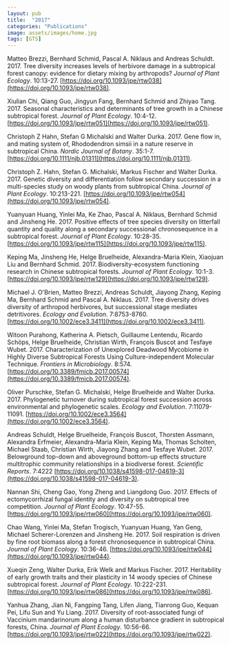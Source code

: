 ```yaml
---
layout: pub
title:  "2017"
categories: "Publications"
image: assets/images/home.jpg
tags: [GTS]
---
```

Matteo Brezzi, Bernhard Schmid, Pascal A. Niklaus and Andreas Schuldt. 2017. Tree diversity increases levels of herbivore damage in a subtropical forest canopy: evidence for dietary mixing by arthropods? *Journal of Plant Ecology*. 10:13-27. [https://doi.org/10.1093/jpe/rtw038](https://doi.org/10.1093/jpe/rtw038).


Xiulian Chi, Qiang Guo, Jingyun Fang, Bernhard Schmid and Zhiyao Tang. 2017. Seasonal characteristics and determinants of tree growth in a Chinese subtropical forest. *Journal of Plant Ecology*. 10:4-12. [https://doi.org/10.1093/jpe/rtw051](https://doi.org/10.1093/jpe/rtw051).

Christoph Z Hahn, Stefan G Michalski and Walter Durka. 2017. Gene flow in, and mating system of, Rhododendron simsii in a nature reserve in subtropical China. *Nordic Journal of Botany*. 35:1-7. [https://doi.org/10.1111/njb.01311](https://doi.org/10.1111/njb.01311).

Christoph Z. Hahn, Stefan G. Michalski, Markus Fischer and Walter Durka. 2017. Genetic diversity and differentiation follow secondary succession in a multi-species study on woody plants from subtropical China. *Journal of Plant Ecology*. 10:213-221. [https://doi.org/10.1093/jpe/rtw054](https://doi.org/10.1093/jpe/rtw054).


Yuanyuan Huang, Yinlei Ma, Ke Zhao, Pascal A. Niklaus, Bernhard Schmid and Jinsheng He. 2017. Positive effects of tree species diversity on litterfall quantity and quality along a secondary successional chronosequence in a subtropical forest. *Journal of Plant Ecology*. 10:28-35. [https://doi.org/10.1093/jpe/rtw115](https://doi.org/10.1093/jpe/rtw115).


Keping Ma, Jinsheng He, Helge Bruelheide, Alexandra-Maria Klein, Xiaojuan Liu and Bernhard Schmid. 2017. Biodiversity-ecosystem functioning research in Chinese subtropical forests. *Journal of Plant Ecology*. 10:1-3. [https://doi.org/10.1093/jpe/rtw129](https://doi.org/10.1093/jpe/rtw129).


Michael J. O'Brien, Matteo Brezzi, Andreas Schuldt, Jiayong Zhang, Keping Ma, Bernhard Schmid and Pascal A. Niklaus. 2017. Tree diversity drives diversity of arthropod herbivores, but successional stage mediates detritivores. *Ecology and Evolution*. 7:8753-8760. [https://doi.org/10.1002/ece3.3411](https://doi.org/10.1002/ece3.3411).


Witoon Purahong, Katherina A. Pietsch, Guillaume Lentendu, Ricardo Schöps, Helge Bruelheide, Christian Wirth, François Buscot and Tesfaye Wubet. 2017. Characterization of Unexplored Deadwood Mycobiome in Highly Diverse Subtropical Forests Using Culture-independent Molecular Technique. *Frontiers in Microbiology*. 8:574. [https://doi.org/10.3389/fmicb.2017.00574](https://doi.org/10.3389/fmicb.2017.00574).


Oliver Purschke, Stefan G. Michalski, Helge Bruelheide and Walter Durka. 2017. Phylogenetic turnover during subtropical forest succession across environmental and phylogenetic scales. *Ecology and Evolution*. 7:11079-11091. [https://doi.org/10.1002/ece3.3564](https://doi.org/10.1002/ece3.3564).


Andreas Schuldt, Helge Bruelheide, François Buscot, Thorsten Assmann, Alexandra Erfmeier, Alexandra-Maria Klein, Keping Ma, Thomas Scholten, Michael Staab, Christian Wirth, Jiayong Zhang and Tesfaye Wubet. 2017. Belowground top-down and aboveground bottom-up effects structure multitrophic community relationships in a biodiverse forest. *Scientific Reports*. 7:4222 [https://doi.org/10.1038/s41598-017-04619-3](https://doi.org/10.1038/s41598-017-04619-3).


Nannan Shi, Cheng Gao, Yong Zheng and Liangdong Guo. 2017. Effects of ectomycorrhizal fungal identity and diversity on subtropical tree competition. *Journal of Plant Ecology*. 10:47-55. [https://doi.org/10.1093/jpe/rtw060](https://doi.org/10.1093/jpe/rtw060).


Chao Wang, Yinlei Ma, Stefan Trogisch, Yuanyuan Huang, Yan Geng, Michael Scherer-Lorenzen and Jinsheng He. 2017. Soil respiration is driven by fine root biomass along a forest chronosequence in subtropical China. *Journal of Plant Ecology*. 10:36-46. [https://doi.org/10.1093/jpe/rtw044](https://doi.org/10.1093/jpe/rtw044).


Xueqin Zeng, Walter Durka, Erik Welk and Markus Fischer. 2017. Heritability of early growth traits and their plasticity in 14 woody species of Chinese subtropical forest. *Journal of Plant Ecology*. 10:222-231. [https://doi.org/10.1093/jpe/rtw086](https://doi.org/10.1093/jpe/rtw086).


Yanhua Zhang, Jian Ni, Fangping Tang, Lifen Jiang, Tianrong Guo, Kequan Pei, Lifu Sun and Yu Liang. 2017. Diversity of root-associated fungi of Vaccinium mandarinorum along a human disturbance gradient in subtropical forests, China. *Journal of Plant Ecology*. 10:56-66. [https://doi.org/10.1093/jpe/rtw022](https://doi.org/10.1093/jpe/rtw022).
